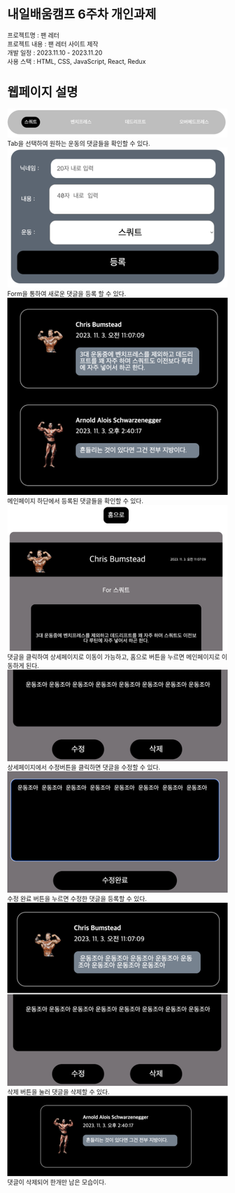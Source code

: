 # 내일배움캠프 6주차 개인과제
프로젝트명 : 팬 레터<br/>
프로젝트 내용 : 팬 레터 사이트 제작<br/>
개발 일정 : 2023.11.10 - 2023.11.20<br/>
사용 스택 : HTML, CSS, JavaScript, React, Redux<br/>

# 웹페이지 설명
<img src="assets/스크린샷 2023-11-17 오후 3.49.37.png">
Tab을 선택하여 원하는 운동의 댓글들을 확인할 수 있다.<br/>


<img src="assets/스크린샷 2023-11-17 오후 3.53.18.png">
Form을 통하여 새로운 댓글을 등록 할 수 있다.<br/>


<img src="assets/스크린샷 2023-11-17 오후 3.54.43.png">
메인페이지 하단에서 등록된 댓글들을 확인할 수 있다.<br/>


<img src="assets/스크린샷 2023-11-17 오후 3.55.25.png">
댓글을 클릭하여 상세페이지로 이동이 가능하고, 홈으로 버튼을 누르면 메인페이지로 이동하게 된다.<br/>


<img src="assets/스크린샷 2023-11-17 오후 3.58.50.png">
상세페이지에서 수정버튼을 클릭하면 댓글을 수정할 수 있다.<br/>

<img src="assets/스크린샷 2023-11-17 오후 3.58.21.png">
수정 완료 버튼을 누르면 수정한 댓글을 등록할 수 있다.<br/>

<img src="assets/스크린샷 2023-11-17 오후 3.58.41.png">

<img src="assets/스크린샷 2023-11-17 오후 3.58.50.png">
삭제 버튼을 눌러 댓글을 삭제할 수 있다.<br/>
<img src="assets/스크린샷 2023-11-17 오후 3.59.08.png">
댓글이 삭제되어 한개만 남은 모습이다.
